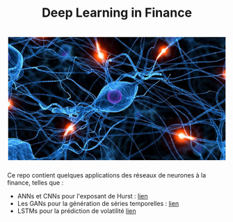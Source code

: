 <h1 align='center'> Deep Learning in Finance </h1>

<h1 align='center'><img src="img/opening.jpeg" width="500"> </h1>

Ce repo contient quelques applications des réseaux de neurones à la finance, telles que :
- ANNs et CNNs pour l'exposant de Hurst : [lien](https://github.com/Gruz77/Deep-Learning-in-Finance/tree/main/Hurst_Exponent)
- Les GANs pour la génération de séries temporelles : [lien](https://github.com/Gruz77/Deep-Learning-in-Finance/tree/main/GAN)
- LSTMs pour la prédiction de volatilité [lien](https://github.com/Gruz77/Deep-Learning-in-Finance/tree/main/Volatility_Prediction)
